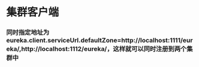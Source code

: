 集群客户端
==
### 同时指定地址为eureka.client.serviceUrl.defaultZone=http://localhost:1111/eureka/,http://localhost:1112/eureka/，这样就可以同时注册到两个集群中